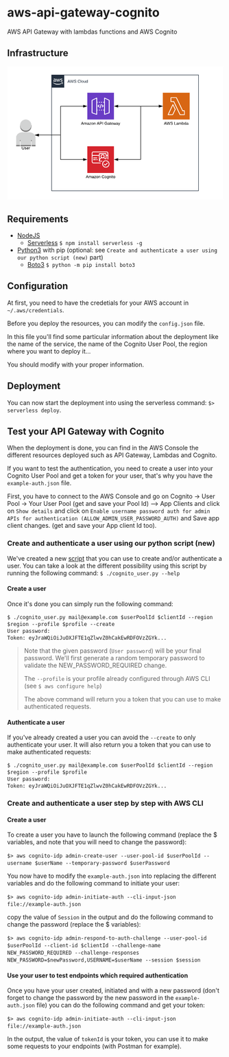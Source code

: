 # aws-api-gateway-cognito

AWS API Gateway with lambdas functions and AWS Cognito

## Infrastructure

![Infrastructure schema](infrastructure.png)

## Requirements

- [NodeJS](https://nodejs.org/en/)
  - [Serverless](https://www.serverless.com/) `$ npm install serverless -g`
- [Python3](https://www.python.org/downloads/) with pip (optional: see `Create and authenticate a user using our python script (new)` part)
  - [Boto3](https://aws.amazon.com/sdk-for-python/) `$ python -m pip install boto3`

## Configuration

At first, you need to have the credetials for your AWS account in `~/.aws/credentials`.


Before you deploy the resources, you can modify the `config.json` file.

In this file you'll find some particular information about the deployment like the name of the service, the name of the Cognito User Pool, the region where you want to deploy it...

You should modify with your proper information.

## Deployment

You can now start the deployment into using the serverless command: `$> serverless deploy`.

## Test your API Gateway with Cognito

When the deployment is done, you can find in the AWS Console the different resources deployed such as API Gateway, Lambdas and Cognito.

If you want to test the authentication, you need to create a user into your Cognito User Pool and get a token for your user, that's why you have the `example-auth.json` file.

First, you have to connect to the AWS Console and go on Cognito -> User Pool -> Your User Pool (get and save your Pool Id) --> App Clients and click on `Show details` and click on `Enable username password auth for admin APIs for authentication (ALLOW_ADMIN_USER_PASSWORD_AUTH)` and Save app client changes. (get and save your App client Id too).

### Create and authenticate a user using our python script (new)

We've created a new [script](cognito_user.py) that you can use to create and/or authenticate a user.
You can take a look at the different possibility using this script by running the following command:
`$ ./cognito_user.py --help`

#### Create a user

Once it's done you can simply run the following command:

```shell
$ ./cognito_user.py mail@example.com $userPoolId $clientId --region $region --profile $profile --create
User password:
Token: eyJraWQiOiJuOXJFTE1qZlwvZ0hCakEwRDFOVzZGYk...
```

> Note that the given password (`User password`) will be your final password. We'll first generate a random temporary password to validate the NEW_PASSWORD_REQUIRED change.
>
> The `--profile` is your profile already configured through AWS CLI (see `$ aws configure help`)
>
> The above command will return you a token that you can use to make authenticated requests.

#### Authenticate a user

If you've already created a user you can avoid the `--create` to only authenticate your user. It will also return you a token that you can use to make authenticated requests:

```shell
$ ./cognito_user.py mail@example.com $userPoolId $clientId --region $region --profile $profile
User password:
Token: eyJraWQiOiJuOXJFTE1qZlwvZ0hCakEwRDFOVzZGYk...
```

### Create and authenticate a user step by step with AWS CLI

#### Create a user

To create a user you have to launch the following command (replace the $ variables, and note that you will need to change the password):

`$> aws cognito-idp admin-create-user --user-pool-id $userPoolId --username $userName --temporary-password $userPassword`


You now have to modify the `example-auth.json` into replacing the different variables and do the following command to initiate your user:

`$> aws cognito-idp admin-initiate-auth --cli-input-json file://example-auth.json`

copy the value of `Session` in the output and do the following command to change the password (replace the $ variables):

`$> aws cognito-idp admin-respond-to-auth-challenge --user-pool-id $userPoolId --client-id $clientId --challenge-name NEW_PASSWORD_REQUIRED --challenge-responses NEW_PASSWORD=$newPassword,USERNAME=$userName --session $session`


#### Use your user to test endpoints which required authentication

Once you have your user created, initiated and with a new password (don't forget to change the password by the new password in the `example-auth.json` file) you can do the following command and get your token:

`$> aws cognito-idp admin-initiate-auth --cli-input-json file://example-auth.json`

In the output, the value of `tokenId` is your token, you can use it to make some requests to your endpoints (with Postman for example).
